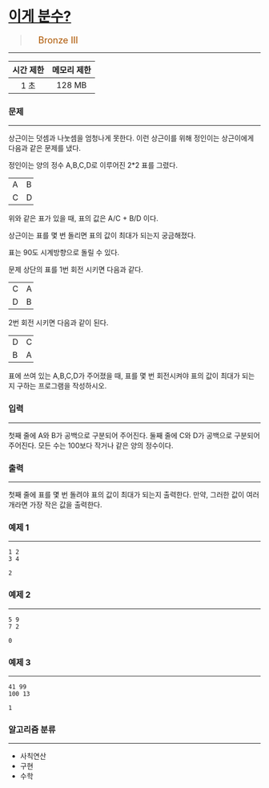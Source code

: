 # [이게 분수?](https://www.acmicpc.net/problem/2863)

> <img src="https://d2gd6pc034wcta.cloudfront.net/tier/3.svg" width="16" heigth="21" style = "vertical-align: middle;"/>&nbsp;<span style="font-size: 18px; color: #ad5600;">Bronze III</span>

***

<div align="center">

|시간 제한|메모리 제한|
|:---:|:---:|
|1 초 |128 MB|

</div>

### 문제

***

상근이는 덧셈과 나눗셈을 엄청나게 못한다. 이런 상근이를 위해 정인이는 상근이에게 다음과 같은 문제를 냈다.

정인이는 양의 정수 A,B,C,D로 이루어진 2*2 표를 그렸다.

<table class="table table-bordered" style="width:50px;">
<tbody>
<tr>
<td>A</td>
<td>B</td>
</tr>
<tr>
<td>C</td>
<td>D</td>
</tr>
</tbody>
</table>

위와 같은 표가 있을 때, 표의 값은 A/C + B/D 이다.

상근이는 표를 몇 번 돌리면 표의 값이 최대가 되는지 궁금해졌다.

표는 90도 시계방향으로 돌릴 수 있다.

문제 상단의 표를 1번 회전 시키면 다음과 같다.

<table class="table table-bordered" style="width:50px;">
<tbody>
<tr>
<td>C</td>
<td>A</td>
</tr>
<tr>
<td>D</td>
<td>B</td>
</tr>
</tbody>
</table>

2번 회전 시키면 다음과 같이 된다.

<table class="table table-bordered" style="width:50px;">
<tbody>
<tr>
<td>D</td>
<td>C</td>
</tr>
<tr>
<td>B</td>
<td>A</td>
</tr>
</tbody>
</table>

표에 쓰여 있는 A,B,C,D가 주어졌을 때, 표를 몇 번 회전시켜야 표의 값이 최대가 되는지 구하는 프로그램을 작성하시오.

### 입력

***

첫째 줄에 A와 B가 공백으로 구분되어 주어진다. 둘째 줄에 C와 D가 공백으로 구분되어 주어진다. 모든 수는 100보다 작거나 같은 양의 정수이다.

### 출력

***

첫째 줄에 표를 몇 번 돌려야 표의 값이 최대가 되는지 출력한다. 만약, 그러한 값이 여러개라면 가장 작은 값을 출력한다.

### 예제 1

***

```
1 2
3 4
```

```
2
```

### 예제 2

***

```
5 9
7 2
```

```
0
```

### 예제 3

***

```
41 99
100 13
```

```
1
```

### 알고리즘 분류

***

* 사칙연산
* 구현
* 수학

